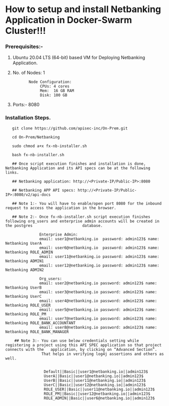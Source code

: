 # How to setup and install Netbanking Application in Docker-Swarm Cluster!!!

### Prerequisites:-

1. Ubuntu 20.04 LTS (64-bit) based VM for Deploying  Netbanking Application. 
2. No. of  Nodes: 1  

              Node Configuration:
                   CPUs: 4 cores
                   Mem:  16 GB RAM
                   Disk: 100 GB                        
3. Ports:- 8080



### Installation Steps.
   
       git clone https://github.com/apisec-inc/On-Prem.git
    
       cd On-Prem/Netbanking
    
       sudo chmod a+x fx-nb-installer.sh
    
       bash fx-nb-installer.sh 
       
       ## Once script execution finishes and installation is done, Netbanking Application and its API specs can be at the following links.
       
       ## Netbanking application: http://<Private-IP/Public-IP>:8080
       
       ## Netbanking APP API specs: http://<Private-IP/Public-IP>:8080/v2/api-docs
       
       ## Note 1:- You will have to enable/open port 8080 for the inbound request to access the application in the browser.
       
       ## Note 2:- Once fx-nb-installer.sh script execution finishes following org_users and enterprise admin accounts will be created in the postgres                      database.

                   Enterprise Admin:
                   email: user1@netbanking.io  password: admin123$ name: Netbanking UserA
                   email: user6@netbanking.io  password: admin123$ name: Netbanking ROLE_ADMIN
                   email: user11@netbanking.io password: admin123$ name: Netbanking ADMIN1
                   email: user12@netbanking.io password: admin123$ name: Netbanking ADMIN2

                   Org_users:
                   email: user2@netbanking.io password: admin123$ name: Netbanking UserB
                   email: user3@netbanking.io password: admin123$ name: Netbanking UserC
                   email: user4@netbanking.io password: admin123$ name: Netbanking ROLE_USER
                   email: user5@netbanking.io password: admin123$ name: Netbanking ROLE_PM
                   email: user7@netbanking.io password: admin123$ name: Netbanking ROLE_BANK_ACCOUNTANT
                   email: user8@netbanking.io password: admin123$ name: Netbanking ROLE_BANK_MANAGER
        
        ## Note 3:- You can use below credentials setting while registering a project using this API SPEC application so that project connects with the   application, by clicking on “Advanced Section”. 
                    That helps in verifying log4j assertions and others as well.

         
                     Default||Basic||user1@netbanking.io||admin123$
                     UserA||Basic||user1@netbanking.io||admin123$
                     UserB||Basic||user11@netbanking.io||admin123$
                     UserC||Basic||user12@netbanking.io||admin123$
                     ROLE_USER||Basic||user11@netbanking.io||admin123$
                     ROLE_PM||Basic||user12@netbanking.io||admin123$
                     ROLE_ADMIN||Basic||user6@netbanking.io||admin123$

       



